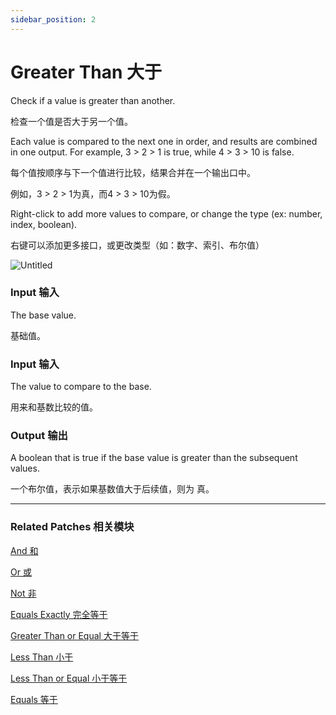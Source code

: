 ```yaml
---
sidebar_position: 2
---
```


# Greater Than 大于

Check if a value is greater than another.

检查一个值是否大于另一个值。

Each value is compared to the next one in order, and results are combined in one output. For example, 3 > 2 > 1 is true, while 4 > 3 > 10 is false.

每个值按顺序与下一个值进行比较，结果合并在一个输出口中。

例如，3 > 2 > 1为真，而4 > 3 > 10为假。

Right-click to add more values to compare, or change the type (ex: number, index, boolean).

右键可以添加更多接口，或更改类型（如：数字、索引、布尔值）

![Untitled](https://s3.us-west-2.amazonaws.com/secure.notion-static.com/eaf1acd5-2740-4409-8220-d9ca6207fd6f/Untitled.png?X-Amz-Algorithm=AWS4-HMAC-SHA256&X-Amz-Content-Sha256=UNSIGNED-PAYLOAD&X-Amz-Credential=AKIAT73L2G45EIPT3X45%2F20220602%2Fus-west-2%2Fs3%2Faws4_request&X-Amz-Date=20220602T172055Z&X-Amz-Expires=86400&X-Amz-Signature=23877f51fde66b06745242d7afda7146be058202a0696dfa1a9b436c7503db01&X-Amz-SignedHeaders=host&response-content-disposition=filename%20%3D%22Untitled.png%22&x-id=GetObject)

### Input 输入

The base value.

基础值。

### Input 输入

The value to compare to the base.

用来和基数比较的值。

### Output 输出

A boolean that is true if the base value is greater than the subsequent values.

一个布尔值，表示如果基数值大于后续值，则为 真。

------

### Related Patches 相关模块

[And 和](https://www.notion.so/And-fe3dd6120a59454ebcd90cbf19fa03af)

[Or 或](https://www.notion.so/Or-56678c7752aa4df99e3945a1ee68da69)

[Not 非](https://www.notion.so/Not-12e7821fbf1048dcb9fc65cc80ccdd5a)

[Equals Exactly 完全等于](https://www.notion.so/Equals-Exactly-c31ca42d3bec4c55a053fcffa3a05d6e)

[Greater Than or Equal 大于等于](https://www.notion.so/Greater-Than-or-Equal-a97a6966c3fc464581a31a0ff464f5ba)

[Less Than 小于](https://www.notion.so/Less-Than-e312107d39104d79912a39339e56a2ef)

[Less Than or Equal 小于等于](https://www.notion.so/Less-Than-or-Equal-9eb2808ade6c4ecb9d31c4c7d43e96d0)

[Equals 等于](https://www.notion.so/Equals-b52f17a2688049cca34e1bc4da763bd7)
